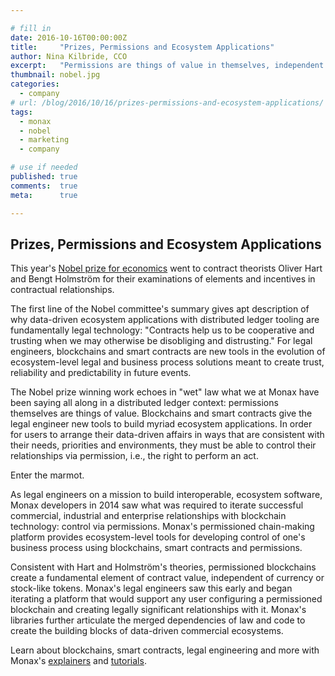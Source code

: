 ```yaml
---

# fill in
date: 2016-10-16T00:00:00Z
title:     "Prizes, Permissions and Ecosystem Applications"
author: Nina Kilbride, CCO
excerpt:   "Permissions are things of value in themselves, independent of currency or token."
thumbnail: nobel.jpg
categories:
  - company
# url: /blog/2016/10/16/prizes-permissions-and-ecosystem-applications/
tags:
  - monax
  - nobel
  - marketing
  - company

# use if needed
published: true
comments:  true
meta:      true

---
```


## Prizes, Permissions and Ecosystem Applications

This year's [Nobel prize for economics](https://www.nobelprize.org/nobel_prizes/economic-sciences/laureates/2016/) went to contract theorists Oliver Hart and Bengt Holmström for their examinations of elements and incentives in contractual relationships. 

The first line of the Nobel committee's summary gives apt description of why data-driven ecosystem applications with distributed ledger tooling are fundamentally legal technology: "Contracts help us to be cooperative and trusting when we may otherwise be disobliging and distrusting." For legal engineers, blockchains and smart contracts are new tools in the evolution of ecosystem-level legal and business process solutions meant to create trust, reliability and predictability in future events.

The Nobel prize winning work echoes in "wet" law what we at Monax have been saying all along in a distributed ledger context: permissions themselves are things of value. Blockchains and smart contracts give the legal engineer new tools to build myriad ecosystem applications. In order for users to arrange their data-driven affairs in ways that are consistent with their needs, priorities and environments, they must be able to control their relationships via permission, i.e., the right to perform an act. 

Enter the marmot.

As legal engineers on a mission to build interoperable, ecosystem software, Monax developers in 2014 saw what was required to iterate successful commercial, industrial and enterprise relationships with blockchain technology: control via permissions. Monax's permissioned chain-making platform provides ecosystem-level tools for developing control of one's business process using blockchains, smart contracts and permissions. 

Consistent with Hart and Holmström's theories, permissioned blockchains create a fundamental element of contract value, independent of currency or stock-like tokens. Monax's legal engineers saw this early and began iterating a platform that would support any user configuring a permissioned blockchain and creating legally significant relationships with it. Monax's libraries further articulate the merged dependencies of law and code to create the building blocks of data-driven commercial ecosystems.

Learn about blockchains, smart contracts, legal engineering and more with Monax's [explainers](/learn/) and [tutorials](/docs/). 


